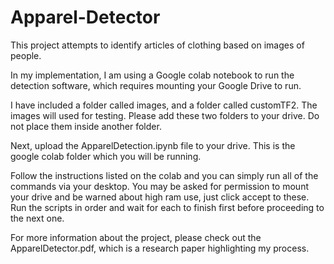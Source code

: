 # Apparel-Detector

This project attempts to identify articles of clothing based on images of people. 

In my implementation, I am using a Google colab notebook to run the detection software, which requires mounting your Google Drive to run.

I have included a folder called images, and a folder called customTF2. The images will used for testing. Please add these two folders to your drive. Do not place them inside another folder.

Next, upload the ApparelDetection.ipynb file to your drive. This is the google colab folder which you will be running.

Follow the instructions listed on the colab and you can simply run all of the commands via your desktop. You may be asked for permission to mount your drive and be warned about high ram use, just click accept to these. Run the scripts in order and wait for each to finish first before proceeding to the next one.

For more information about the project, please check out the ApparelDetector.pdf, which is a research paper highlighting my process. 
